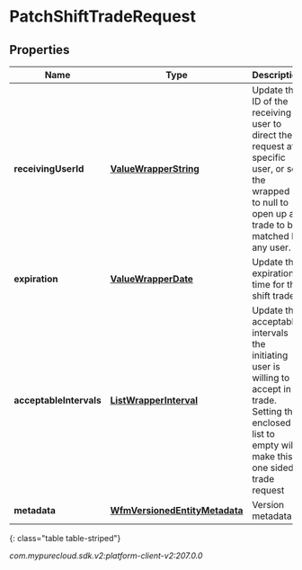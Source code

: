 # PatchShiftTradeRequest


## Properties

| Name | Type | Description | Notes |
| ------------ | ------------- | ------------- | ------------- |
| **receivingUserId** | [**ValueWrapperString**](ValueWrapperString) | Update the ID of the receiving user to direct the request at a specific user, or set the wrapped id to null to open up a trade to be matched by any user. |  [optional] |
| **expiration** | [**ValueWrapperDate**](ValueWrapperDate) | Update the expiration time for this shift trade. |  [optional] |
| **acceptableIntervals** | [**ListWrapperInterval**](ListWrapperInterval) | Update the acceptable intervals the initiating user is willing to accept in trade. Setting the enclosed list to empty will make this a one sided trade request |  [optional] |
| **metadata** | [**WfmVersionedEntityMetadata**](WfmVersionedEntityMetadata) | Version metadata |  |
{: class="table table-striped"}




_com.mypurecloud.sdk.v2:platform-client-v2:207.0.0_
